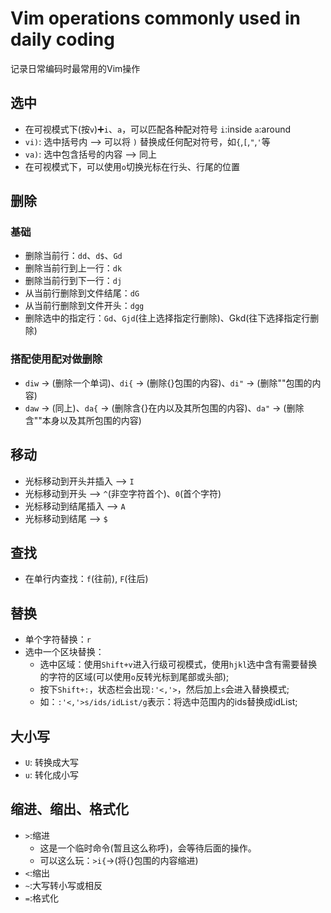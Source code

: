 # Vim operations commonly used in daily coding

记录日常编码时最常用的Vim操作

## 选中
 - 在可视模式下(按`v`)➕`i`、`a`，可以匹配各种配对符号
    `i`:inside
    `a`:around
 - `vi)`: 选中括号内 --> 可以将 `)` 替换成任何配对符号，如`{`,`[`,`"`,`'`等
 - `va)`: 选中包含括号的内容 --> 同上
 - 在可视模式下，可以使用`o`切换光标在行头、行尾的位置

## 删除
### 基础
 - 删除当前行：`dd`、`d$`、`Gd`
 - 删除当前行到上一行：`dk`
 - 删除当前行到下一行：`dj`
 - 从当前行删除到文件结尾：`dG`
 - 从当前行删除到文件开头：`dgg`  
 - 删除选中的指定行：`Gd`、`Gjd`(往上选择指定行删除)、Gkd(往下选择指定行删除)
### 搭配使用配对做删除
 - `diw` -> (删除一个单词)、`di{` -> (删除{}包围的内容)、`di"` -> (删除""包围的内容)
 - `daw` -> (同上)、`da{` -> (删除含{}在内以及其所包围的内容)、`da"` -> (删除含""本身以及其所包围的内容)

## 移动
 - 光标移动到开头并插入 --> `I`
 - 光标移动到开头 --> `^`(非空字符首个)、`0`(首个字符)
 - 光标移动到结尾插入 --> `A`
 - 光标移动到结尾 --> `$`

## 查找
 - 在单行内查找：`f`(往前), `F`(往后)

## 替换
 - 单个字符替换：`r`
 - 选中一个区块替换：
   - 选中区域：使用`Shift+v`进入行级可视模式，使用`hjkl`选中含有需要替换的字符的区域(可以使用`o`反转光标到尾部或头部);
   - 按下`Shift+:`，状态栏会出现`:'<,'>`，然后加上`s`会进入替换模式;
   - 如：`:'<,'>s/ids/idList/g`表示：将选中范围内的ids替换成idList;

## 大小写
- `U`: 转换成大写
- `u`: 转化成小写

## 缩进、缩出、格式化
- `>`:缩进
  - 这是一个临时命令(暂且这么称呼)，会等待后面的操作。
  - 可以这么玩：`>i{`->(将{}包围的内容缩进)
- `<`:缩出
- `~`:大写转小写或相反
- `=`:格式化

